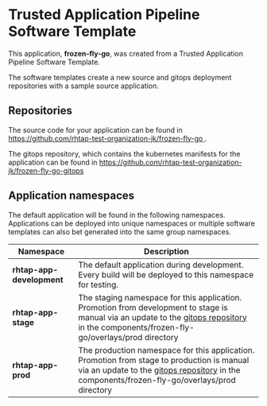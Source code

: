 # Trusted Application Pipeline Software Template

This application, **frozen-fly-go**, was created from a Trusted Application Pipeline Software Template.

The software templates create a new source and gitops deployment repositories with a sample source application. 

## Repositories

The source code for your application can be found in [https://github.com/rhtap-test-organization-jk/frozen-fly-go ](https://github.com/rhtap-test-organization-jk/frozen-fly-go ).
 
The gitops repository, which contains the kubernetes manifests for the application can be found in 
[https://github.com/rhtap-test-organization-jk/frozen-fly-go-gitops ](https://github.com/rhtap-test-organization-jk/frozen-fly-go-gitops ) 

## Application namespaces 

The default application will be found in the following namespaces. Applications can be deployed into unique namespaces or multiple software templates can also bet generated into the same group namespaces.  

|  Namespace   |  Description   |  
| -------- | -------- |   
| **rhtap-app-development** | The default application during development. Every build will be deployed to this namespace for testing. | 
| **rhtap-app-stage** | The staging namespace for this application. Promotion from development to stage is manual via an update to the [gitops repository](https://github.com/rhtap-test-organization-jk/frozen-fly-go-gitops ) in the components/frozen-fly-go/overlays/prod directory |  
| **rhtap-app-prod** | The production namespace for this application. Promotion from stage to production is manual via an update to the [gitops repository](https://github.com/rhtap-test-organization-jk/frozen-fly-go-gitops ) in the components/frozen-fly-go/overlays/prod directory | 